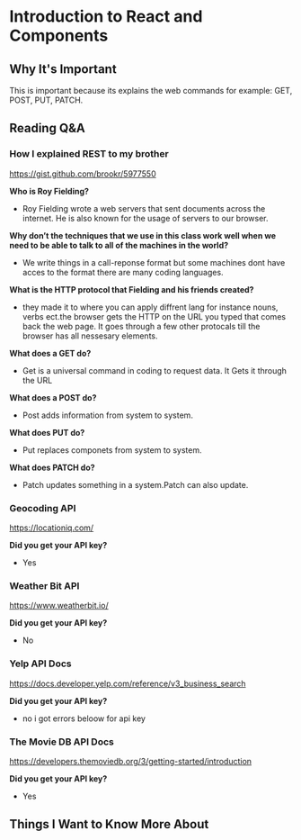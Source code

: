 # Introduction to React and Components

## Why It's Important

This is important because its explains the web commands for example: GET, POST, PUT, PATCH.


## Reading Q&A

### **How I explained REST to my brother**

<https://gist.github.com/brookr/5977550>

**Who is Roy Fielding?**

- Roy Fielding wrote a web servers that sent documents across the internet. He is also known for the usage of servers to our browser.



**Why don’t the techniques that we use in this class work well when we need to be able to talk to all of the machines in the world?**

- We write things in a call-reponse format but some machines dont have acces to the format there are many coding languages.  



**What is the HTTP protocol that Fielding and his friends created?**

- they made it to where you can apply diffrent lang for instance nouns, verbs ect.the browser gets the HTTP on the URL you typed that comes back the web page. It goes through a few other protocals till the browser has all nessesary elements.



**What does a GET do?**

- Get is a universal command in coding to request data. It Gets it through the URL



**What does a POST do?**

- Post adds information from system to system. 



**What does PUT do?**

- Put replaces componets from system to system.



**What does PATCH do?**

- Patch updates something in a system.Patch can also update.



### **Geocoding API**

<https://locationiq.com/>

**Did you get your API key?**

- Yes



### **Weather Bit API**

<https://www.weatherbit.io/>

**Did you get your API key?**

- No



### **Yelp API Docs**

<https://docs.developer.yelp.com/reference/v3_business_search>

**Did you get your API key?**

- no i got errors beloow for api key



### **The Movie DB API Docs**

<https://developers.themoviedb.org/3/getting-started/introduction>

**Did you get your API key?**

- Yes

## Things I Want to Know More About
